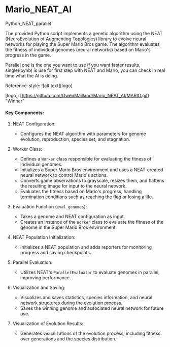 # Mario_NEAT_AI

Python_NEAT_parallel

The provided Python script implements a genetic algorithm using the NEAT (NeuroEvolution of Augmenting Topologies) library to evolve neural networks for playing the Super Mario Bros game. The algorithm evaluates the fitness of individual genomes (neural networks) based on Mario's progress in the game.

Parallel one is the one you want to use if you want faster results, single(ipynb) is use for first step with NEAT and Mario, you can check in real time what the AI is doing.



Reference-style: 
![alt text][logo]

[logo]: [https://github.com/GwenMailland/Mario_NEAT_AI/MARIO.gif) "Winner"


#### Key Components:

1. NEAT Configuration:
   - Configures the NEAT algorithm with parameters for genome evolution, reproduction, species set, and stagnation.

2. Worker Class:
   - Defines a `Worker` class responsible for evaluating the fitness of individual genomes.
   - Initializes a Super Mario Bros environment and uses a NEAT-created neural network to control Mario's actions.
   - Converts game observations to grayscale, resizes them, and flattens the resulting image for input to the neural network.
   - Evaluates the fitness based on Mario's progress, handling termination conditions such as reaching the flag or losing a life.

3. Evaluation Function (`eval_genomes`):
   - Takes a genome and NEAT configuration as input.
   - Creates an instance of the `Worker` class to evaluate the fitness of the genome in the Super Mario Bros environment.

4. NEAT Population Initialization:
   - Initializes a NEAT population and adds reporters for monitoring progress and saving checkpoints.

5. Parallel Evaluation:
   - Utilizes NEAT's `ParallelEvaluator` to evaluate genomes in parallel, improving performance.

6. Visualization and Saving:
   - Visualizes and saves statistics, species information, and neural network structures during the evolution process.
   - Saves the winning genome and associated neural network for future use.

7. Visualization of Evolution Results:
   - Generates visualizations of the evolution process, including fitness over generations and the species distribution.
